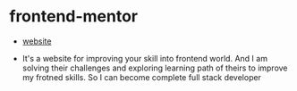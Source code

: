 # frontend-mentor

- [website](https://www.frontendmentor.io/home)

- It's a website for improving your skill into frontend world. And I am solving their challenges and exploring learning path of theirs to improve my frotned skills. So I can become complete full stack developer
